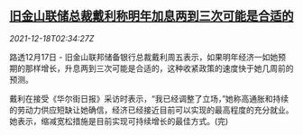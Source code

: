 <!--1639796463000-->
[旧金山联储总裁戴利称明年加息两到三次可能是合适的](https://cn.reuters.com/article/us-fed-official-2022-rate-1218-idCNKBS2IX02F)
------

<div><i>2021-12-18T02:34:27Z</i></div><p>路透12月17日 - 旧金山联邦储备银行总裁戴利周五表示，如果明年经济一如她预期的那样增长，升息两到三次可能是合适的，这种收紧政策的速度快于她几周前的预测。</p><p>戴利在接受《华尔街日报》采访时表示，“我已经调整了立场，”她称高通胀和持续的劳动力供应短缺让她确信，经济已经接近目前可以实现的最高程度的充分就业。她表示，缩减宽松措施是目前实现可持续增长的最佳方式。(完)</p>
